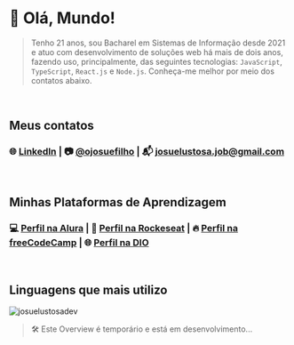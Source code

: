 # :wave: Olá, Mundo!
> Tenho 21 anos, sou Bacharel em Sistemas de Informação desde 2021 e atuo com desenvolvimento de soluções web há mais de dois anos, fazendo uso, principalmente, das seguintes tecnologias: ``JavaScript``, ``TypeScript``, ``React.js`` e ``Node.js``. Conheça-me melhor por meio dos contatos abaixo.
<br>

## Meus contatos
### :globe_with_meridians: [LinkedIn](https://www.linkedin.com/in/josue-lustosa/) | :camera: [@ojosuefilho](https://instagram.com/ojosuefilho) | :mailbox_with_mail: josuelustosa.job@gmail.com
<br>

## Minhas Plataformas de Aprendizagem
### :computer: [Perfil na Alura](https://cursos.alura.com.br/user/josuelustosa) | :rocket: [Perfil na Rockeseat](https://app.rocketseat.com.br/me/josuelustosa) | :fire: [Perfil na freeCodeCamp](https://www.freecodecamp.org/josuelustosa) | :globe_with_meridians: [Perfil na DIO](https://web.dio.me/users/josuelustosa_job)
<br>

## Linguagens que mais utilizo
<img align="center" src="https://github-readme-stats.vercel.app/api/top-langs?username=josuelustosadev&show_icons=true&locale=en&layout=compact" alt="josuelustosadev" />
<br>

> :hammer_and_wrench: Este Overview é temporário e está em desenvolvimento...
